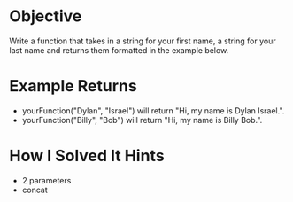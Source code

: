 # Objective

Write a function that takes in a string for your first name, a string for your last name and returns them formatted in the example below.

# Example Returns

- yourFunction("Dylan", "Israel") will return "Hi, my name is Dylan Israel.".
- yourFunction("Billy", "Bob") will return "Hi, my name is Billy Bob.".

# How I Solved It Hints

- 2 parameters
- concat
